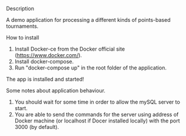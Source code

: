 Description

A demo application for processing a different kinds of points-based tournaments.

How to install

1. Install Docker-ce from the Docker official site (https://www.docker.com/).
2. Install docker-compose.
3. Run "docker-compose up" in the root folder of the application.

The app is installed and started!

Some notes about application behaviour.

1. You should wait for some time in order to allow the mySQL server to start.
2. You are able to send the commands for the server using address of Docker machine (or localhost if Docer installed locally) with the port 3000 (by default).
